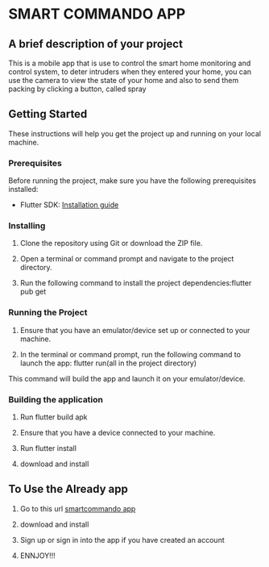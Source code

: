 # SMART COMMANDO APP

## A brief description of your project

This is a mobile app that is use to control the smart home monitoring and control system, to deter intruders when they entered your home, you can use the camera to view the state of your home and also to send them packing by clicking a button, called spray

## Getting Started

These instructions will help you get the project up and running on your local machine.

### Prerequisites

Before running the project, make sure you have the following prerequisites installed:

- Flutter SDK: [Installation guide](https://flutter.dev/docs/get-started/install)

### Installing

1. Clone the repository using Git or download the ZIP file.

2. Open a terminal or command prompt and navigate to the project directory.

3. Run the following command to install the project dependencies:flutter pub get

### Running the Project

1. Ensure that you have an emulator/device set up or connected to your machine.

2. In the terminal or command prompt, run the following command to launch the app: flutter run(all in the project directory)

This command will build the app and launch it on your emulator/device.

### Building the application

1. Run flutter build apk

2. Ensure that you have a device connected to your machine.

3. Run flutter install

4. download and install

## To Use the Already app

1. Go to this url [smartcommando app](https://drive.google.com/file/d/1VxoJh-3mk7v4pe-ZagddGOPxx7JWhd7h/view?usp=drive_link)

2. download and install

3. Sign up or sign in into the app if you have created an account

4. ENNJOY!!!

<!-- ## Acknowledgments

If there are any acknowledgments or credits you'd like to give, include them here. -->
